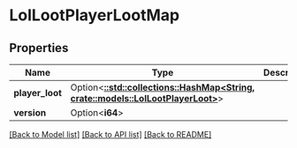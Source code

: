 # LolLootPlayerLootMap

## Properties

Name | Type | Description | Notes
------------ | ------------- | ------------- | -------------
**player_loot** | Option<[**::std::collections::HashMap<String, crate::models::LolLootPlayerLoot>**](LolLootPlayerLoot.md)> |  | [optional]
**version** | Option<**i64**> |  | [optional]

[[Back to Model list]](../README.md#documentation-for-models) [[Back to API list]](../README.md#documentation-for-api-endpoints) [[Back to README]](../README.md)


